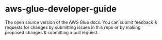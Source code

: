 # aws-glue-developer-guide
The open source version of the AWS Glue docs. You can submit feedback &amp; requests for changes by submitting issues in this repo or by making proposed changes &amp; submitting a pull request.
